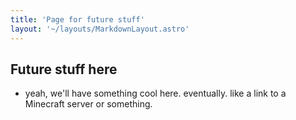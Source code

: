 ```yaml
---
title: 'Page for future stuff'
layout: '~/layouts/MarkdownLayout.astro'
---
```


## Future stuff here
- yeah, we'll have something cool here. eventually. like a link to a Minecraft server or something.
